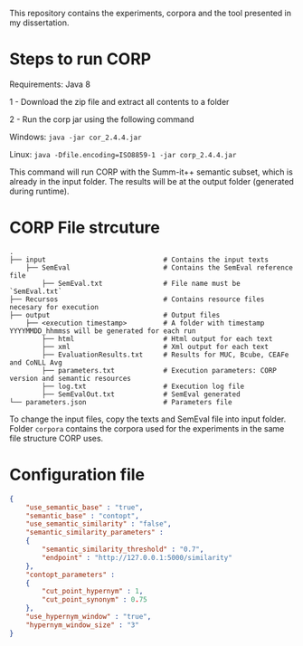 This repository contains the experiments, corpora and the tool presented in my dissertation.

# Steps to run CORP
Requirements: Java 8 

1 - Download the zip file and extract all contents to a folder

2 - Run the corp jar using the following command

Windows: `java -jar cor_2.4.4.jar`

Linux: `java -Dfile.encoding=ISO8859-1 -jar corp_2.4.4.jar`


This command will run CORP with the Summ-it++ semantic subset, which is already in the input folder. The results will be at the output folder (generated during runtime).

# CORP File strcuture

    .
    ├── input                             # Contains the input texts
        ├── SemEval                       # Contains the SemEval reference file
            ├── SemEval.txt               # File name must be `SemEval.txt`
    ├── Recursos                          # Contains resource files necesary for execution
    ├── output                            # Output files
        ├── <execution timestamp>         # A folder with timestamp YYYYMMDD_hhmmss will be generated for each run
            ├── html                      # Html output for each text
            ├── xml                       # Xml output for each text
            ├── EvaluationResults.txt     # Results for MUC, Bcube, CEAFe and CoNLL Avg
            ├── parameters.txt            # Execution parameters: CORP version and semantic resources
            ├── log.txt                   # Execution log file
            ├── SemEvalOut.txt            # SemEval generated
    └── parameters.json                   # Parameters file

To change the input files, copy the texts and SemEval file into input folder. Folder `corpora` contains the corpora used for the experiments in the same file structure CORP uses.

# Configuration file

```json
{
    "use_semantic_base" : "true",
    "semantic_base" : "contopt",
    "use_semantic_similarity" : "false",
    "semantic_similarity_parameters" : 
    {
        "semantic_similarity_threshold" : "0.7",
        "endpoint" : "http://127.0.0.1:5000/similarity"
    },
    "contopt_parameters" :
    {
    	"cut_point_hypernym" : 1,
    	"cut_point_synonym" : 0.75
    },
    "use_hypernym_window" : "true",
    "hypernym_window_size" : "3"
}
```
